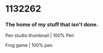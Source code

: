 <h1>1132262</h1>
<h3>The home of my stuff that isn't done.</h3>

Pen studio thumbnail | 100% Pen

<script src="https://forkphorus.github.io/embed.js?id=358051016&auto-start=true&light-content=false&w=480&h=360"></script>

Frog game | 100% pen

<script src="https://forkphorus.github.io/embed.js?id=358041902&auto-start=true&light-content=false&w=480&h=360"></script>
